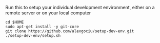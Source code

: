 Run this to setup your individual development environment, either on a remote server or on your local computer

```
cd $HOME
sudo apt-get install -y git-core
git clone https://github.com/alexgociu/setup-dev-env.git
./setup-dev-env/setup.sh
```

